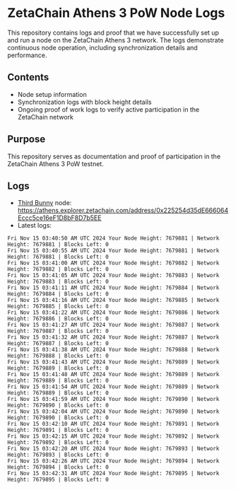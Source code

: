 # ZetaChain Athens 3 PoW Node Logs
This repository contains logs and proof that we have successfully set up and run a node on the ZetaChain Athens 3 network. The logs demonstrate continuous node operation, including synchronization details and performance.

## Contents
- Node setup information
- Synchronization logs with block height details
- Ongoing proof of work logs to verify active participation in the ZetaChain network

## Purpose
This repository serves as documentation and proof of participation in the ZetaChain Athens 3 PoW testnet.

## Logs

- [Third Bunny](https://thirdbunny.xyz/) node: https://athens.explorer.zetachain.com/address/0x225254d35dE666064Eccc5ce16eF1D8bF8D7b5EE
- Latest logs:
```
Fri Nov 15 03:40:50 AM UTC 2024 Your Node Height: 7679881 | Network Height: 7679881 | Blocks Left: 0
Fri Nov 15 03:40:55 AM UTC 2024 Your Node Height: 7679881 | Network Height: 7679881 | Blocks Left: 0
Fri Nov 15 03:41:00 AM UTC 2024 Your Node Height: 7679882 | Network Height: 7679882 | Blocks Left: 0
Fri Nov 15 03:41:05 AM UTC 2024 Your Node Height: 7679883 | Network Height: 7679883 | Blocks Left: 0
Fri Nov 15 03:41:11 AM UTC 2024 Your Node Height: 7679884 | Network Height: 7679884 | Blocks Left: 0
Fri Nov 15 03:41:16 AM UTC 2024 Your Node Height: 7679885 | Network Height: 7679885 | Blocks Left: 0
Fri Nov 15 03:41:22 AM UTC 2024 Your Node Height: 7679886 | Network Height: 7679886 | Blocks Left: 0
Fri Nov 15 03:41:27 AM UTC 2024 Your Node Height: 7679887 | Network Height: 7679887 | Blocks Left: 0
Fri Nov 15 03:41:32 AM UTC 2024 Your Node Height: 7679887 | Network Height: 7679887 | Blocks Left: 0
Fri Nov 15 03:41:38 AM UTC 2024 Your Node Height: 7679888 | Network Height: 7679888 | Blocks Left: 0
Fri Nov 15 03:41:43 AM UTC 2024 Your Node Height: 7679889 | Network Height: 7679889 | Blocks Left: 0
Fri Nov 15 03:41:48 AM UTC 2024 Your Node Height: 7679889 | Network Height: 7679889 | Blocks Left: 0
Fri Nov 15 03:41:54 AM UTC 2024 Your Node Height: 7679889 | Network Height: 7679889 | Blocks Left: 0
Fri Nov 15 03:41:59 AM UTC 2024 Your Node Height: 7679890 | Network Height: 7679890 | Blocks Left: 0
Fri Nov 15 03:42:04 AM UTC 2024 Your Node Height: 7679890 | Network Height: 7679890 | Blocks Left: 0
Fri Nov 15 03:42:10 AM UTC 2024 Your Node Height: 7679891 | Network Height: 7679891 | Blocks Left: 0
Fri Nov 15 03:42:15 AM UTC 2024 Your Node Height: 7679892 | Network Height: 7679892 | Blocks Left: 0
Fri Nov 15 03:42:20 AM UTC 2024 Your Node Height: 7679893 | Network Height: 7679893 | Blocks Left: 0
Fri Nov 15 03:42:26 AM UTC 2024 Your Node Height: 7679894 | Network Height: 7679894 | Blocks Left: 0
Fri Nov 15 03:42:31 AM UTC 2024 Your Node Height: 7679895 | Network Height: 7679895 | Blocks Left: 0
```
